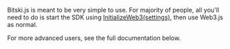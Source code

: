 Bitski.js is meant to be very simple to use. For majority of people, all you'll
need to do is start the SDK using [InitializeWeb3(settings)](#initializeweb3), then use
Web3.js as normal.

For more advanced users, see the full documentation below.
